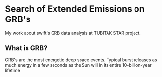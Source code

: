# Search of Extended Emissions on GRB's
My work about swift's GRB data analysis at TUBITAK STAR project.

## What is GRB?
GRB's are the most energetic deep space events. Typical burst releases as much energy in a few seconds as the Sun will in its entire 10-billion-year lifetime


